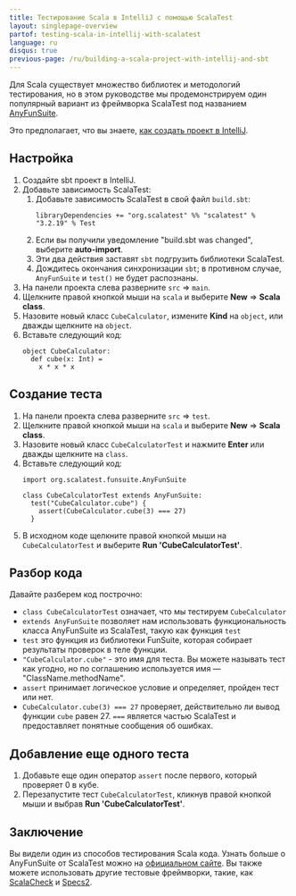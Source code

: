 ```yaml
---
title: Тестирование Scala в IntelliJ с помощью ScalaTest
layout: singlepage-overview
partof: testing-scala-in-intellij-with-scalatest
language: ru
disqus: true
previous-page: /ru/building-a-scala-project-with-intellij-and-sbt
---
```


Для Scala существует множество библиотек и методологий тестирования, 
но в этом руководстве мы продемонстрируем один популярный вариант из фреймворка ScalaTest 
под названием [AnyFunSuite](https://www.scalatest.org/getting_started_with_fun_suite).

Это предполагает, что вы знаете, [как создать проект в IntelliJ](building-a-scala-project-with-intellij-and-sbt.html).

## Настройка
1. Создайте sbt проект в IntelliJ.
1. Добавьте зависимость ScalaTest:
    1. Добавьте зависимость ScalaTest в свой файл `build.sbt`:
        ```
        libraryDependencies += "org.scalatest" %% "scalatest" % "3.2.19" % Test
        ```
    1. Если вы получили уведомление "build.sbt was changed", выберите **auto-import**.
    1. Эти два действия заставят `sbt` подгрузить библиотеки ScalaTest.
    1. Дождитесь окончания синхронизации `sbt`; в противном случае, `AnyFunSuite` и `test()` не будет распознаны.
1. На панели проекта слева разверните `src` => `main`.
1. Щелкните правой кнопкой мыши на `scala` и выберите **New** => **Scala class**.
1. Назовите новый класс `CubeCalculator`, измените **Kind** на `object`, или дважды щелкните на `object`.
1. Вставьте следующий код:
    ```
    object CubeCalculator:
      def cube(x: Int) =
        x * x * x
    ```

## Создание теста
1. На панели проекта слева разверните `src` => `test`.
1. Щелкните правой кнопкой мыши на `scala` и выберите **New** => **Scala class**.
1. Назовите новый класс `CubeCalculatorTest` и нажмите **Enter** или дважды щелкните на `class`.
1. Вставьте следующий код:
    ```
    import org.scalatest.funsuite.AnyFunSuite
    
    class CubeCalculatorTest extends AnyFunSuite:
      test("CubeCalculator.cube") {
        assert(CubeCalculator.cube(3) === 27)
      }
    ```
1. В исходном коде щелкните правой кнопкой мыши на `CubeCalculatorTest` и выберите
    **Run 'CubeCalculatorTest'**.

## Разбор кода

Давайте разберем код построчно:

* `class CubeCalculatorTest` означает, что мы тестируем `CubeCalculator`
* `extends AnyFunSuite` позволяет нам использовать функциональность класса AnyFunSuite из ScalaTest,
  такую как функция `test`
* `test` это функция из библиотеки FunSuite, которая собирает результаты проверок в теле функции.
* `"CubeCalculator.cube"` - это имя для теста. Вы можете называть тест как угодно, но по соглашению используется имя — "ClassName.methodName".
* `assert` принимает логическое условие и определяет, пройден тест или нет.
* `CubeCalculator.cube(3) === 27` проверяет, действительно ли вывод функции `cube` равен 27. 
  `===` является частью ScalaTest и предоставляет понятные сообщения об ошибках.

## Добавление еще одного теста
1. Добавьте еще один оператор `assert` после первого, который проверяет 0 в кубе.
1. Перезапустите тест `CubeCalculatorTest`, кликнув правой кнопкой мыши и выбрав
    **Run 'CubeCalculatorTest'**.

## Заключение
Вы видели один из способов тестирования Scala кода. 
Узнать больше о AnyFunSuite от ScalaTest можно на [официальном сайте](https://www.scalatest.org/getting_started_with_fun_suite).
Вы также можете использовать другие тестовые фреймворки, такие, как [ScalaCheck](https://www.scalacheck.org/) и [Specs2](https://etorreborre.github.io/specs2/).
